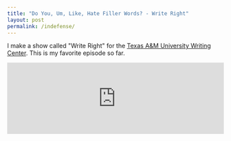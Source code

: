 ```yaml
---
title: "Do You, Um, Like, Hate Filler Words? - Write Right"
layout: post
permalink: /indefense/
---
```


I make a show called "Write Right" for the [Texas A&M University Writing Center](http://uwc.tamu.edu). This is my favorite episode so far.

<iframe width="100%" height="166" scrolling="no" frameborder="no" src="https://w.soundcloud.com/player/?url=https%3A//api.soundcloud.com/tracks/328038527&amp;color=ff5500&amp;auto_play=false&amp;hide_related=false&amp;show_comments=true&amp;show_user=true&amp;show_reposts=false"></iframe>